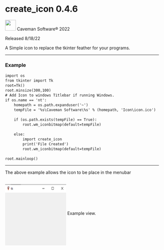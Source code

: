 # create_icon 0.4.6
<head><script src='https://raw.githubusercontent.com/Caveman-Software/mygui/main/myprog.js'></script></head>
<img src="https://raw.githubusercontent.com/Caveman-Software/mygui/main/Icon.png" width="35" height="35">  Caveman Software® 2022

Released 8/18/22

A Simple icon to replace the tkinter feather for your programs.

----------

### Example

    import os
    from tkinter import Tk
    root=Tk()
    root.minsize(300,100)
    # Add Icon to windows Titlebar if running Windows.
    if os.name == 'nt':
        homepath = os.path.expanduser('~')
        tempFile = '%s\Caveman Software\%s' % (homepath, 'Icon\icon.ico')

        if (os.path.exists(tempFile) == True):
            root.wm_iconbitmap(default=tempFile)

        else:
            import create_icon
            print('File Created')
            root.wm_iconbitmap(default=tempFile)

    root.mainloop()

----------

The above example allows the icon to be place in the menubar

<div><br clear="all"> <img onmouseover="enlargeImg(this)" onmouseout="normalImg(this)" src="https://github.com/Caveman-Software/create_icon/blob/main/Capture.PNG?raw=true" alt="Arrow Keys" width="200" height="200" align="middle"> Example view.</p></div>
